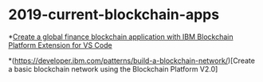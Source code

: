 # 2019-current-blockchain-apps

*[Create a global finance blockchain application with IBM Blockchain Platform Extension for VS Code](https://github.com/IBM/global-financing-blockchain)

*(https://developer.ibm.com/patterns/build-a-blockchain-network/)[Create a basic blockchain network using the Blockchain Platform V2.0]
